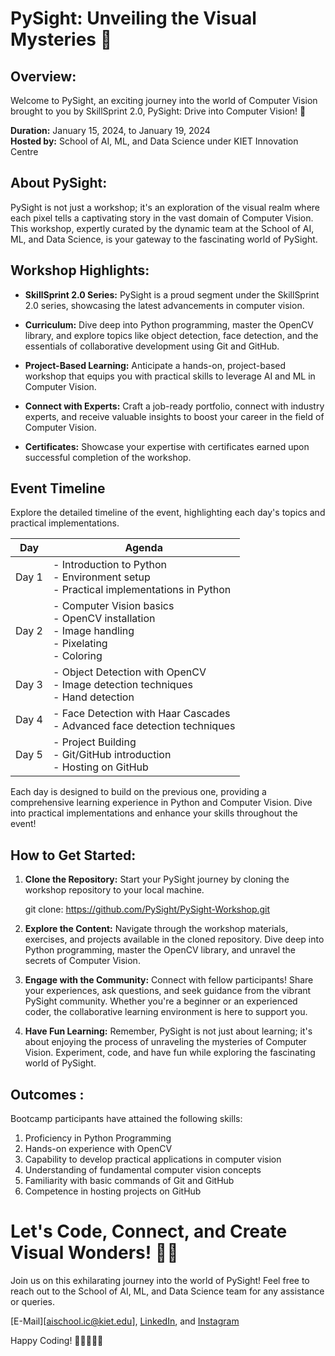 # PySight: Unveiling the Visual Mysteries 🌟

## Overview:

Welcome to PySight, an exciting journey into the world of Computer Vision brought to you by SkillSprint 2.0, PySight: Drive into Computer Vision! 🚀

**Duration:** January 15, 2024, to January 19, 2024  
**Hosted by:** School of AI, ML, and Data Science under KIET Innovation Centre

## About PySight:

PySight is not just a workshop; it's an exploration of the visual realm where each pixel tells a captivating story in the vast domain of Computer Vision. This workshop, expertly curated by the dynamic team at the School of AI, ML, and Data Science, is your gateway to the fascinating world of PySight.

## Workshop Highlights:

- **SkillSprint 2.0 Series:** PySight is a proud segment under the SkillSprint 2.0 series, showcasing the latest advancements in computer vision.

- **Curriculum:** Dive deep into Python programming, master the OpenCV library, and explore topics like object detection, face detection, and the essentials of collaborative development using Git and GitHub.

- **Project-Based Learning:** Anticipate a hands-on, project-based workshop that equips you with practical skills to leverage AI and ML in Computer Vision.

- **Connect with Experts:** Craft a job-ready portfolio, connect with industry experts, and receive valuable insights to boost your career in the field of Computer Vision.

- **Certificates:** Showcase your expertise with certificates earned upon successful completion of the workshop.


## Event Timeline

Explore the detailed timeline of the event, highlighting each day's topics and practical implementations.

| **Day** | **Agenda**                                                         |
| ------- | ------------------------------------------------------------------ |
| Day 1   | - Introduction to Python<br> - Environment setup<br> - Practical implementations in Python|
| Day 2   | - Computer Vision basics<br> - OpenCV installation<br> - Image handling<br> - Pixelating<br> - Coloring|
| Day 3   | - Object Detection with OpenCV<br> - Image detection techniques<br> - Hand detection|
| Day 4   | - Face Detection with Haar Cascades<br> - Advanced face detection techniques|
| Day 5   | - Project Building<br> - Git/GitHub introduction<br> - Hosting on GitHub|

Each day is designed to build on the previous one, providing a comprehensive learning experience in Python and Computer Vision. Dive into practical implementations and enhance your skills throughout the event!


## How to Get Started:

1. **Clone the Repository:** Start your PySight journey by cloning the workshop repository to your local machine.

   git clone: https://github.com/PySight/PySight-Workshop.git

2. **Explore the Content:** Navigate through the workshop materials, exercises, and projects available in the cloned repository. Dive deep into Python programming, master the OpenCV library, and unravel the secrets of Computer Vision.

3. **Engage with the Community:** Connect with fellow participants! Share your experiences, ask questions, and seek guidance from the vibrant PySight community. Whether you're a beginner or an experienced coder, the collaborative learning environment is here to support you.

4. **Have Fun Learning:** Remember, PySight is not just about learning; it's about enjoying the process of unraveling the mysteries of Computer Vision. Experiment, code, and have fun while exploring the fascinating world of PySight.

## Outcomes :

Bootcamp participants have attained the following skills:

1. Proficiency in Python Programming
2. Hands-on experience with OpenCV
3. Capability to develop practical applications in computer vision
4. Understanding of fundamental computer vision concepts
5. Familiarity with basic commands of Git and GitHub
6. Competence in hosting projects on GitHub

# Let's Code, Connect, and Create Visual Wonders! 🎨✨
Join us on this exhilarating journey into the world of PySight! Feel free to reach out to the School of AI, ML, and Data Science team for any assistance or queries.

[E-Mail][aischool.ic@kiet.edu], 
[LinkedIn](https://www.linkedin.com/company/school-of-ai-ml-ds/), and 
[Instagram](https://www.instagram.com/school_of_aimlds/)

Happy Coding! 🚀👩‍💻👨‍💻
